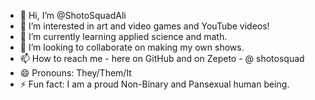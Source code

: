 - 👋 Hi, I’m @ShotoSquadAli
- 👀 I’m interested in art and video games and YouTube videos!
- 🌱 I’m currently learning applied science and math.
- 💞️ I’m looking to collaborate on making my own shows.
- 📫 How to reach me - here on GitHub and on Zepeto - @ shotosquad 
- 😄 Pronouns: They/Them/It
- ⚡ Fun fact: I am a proud Non-Binary and Pansexual human being.

<!---
ShotoSquadAli/ShotoSquadAli is a ✨ special ✨ repository because its `README.md` (this file) appears on your GitHub profile.
You can click the Preview link to take a look at your changes.
--->
